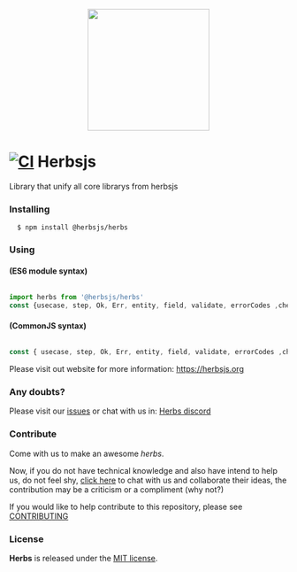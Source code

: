  <p align="center"><img src="https://raw.githubusercontent.com/herbsjs/herbs/main/docs/logo.png" height="220"></p>

# [![CI](https://github.com/herbsjs/herbs/actions/workflows/ci.yml/badge.svg)](https://github.com/herbsjs/herbs/actions/workflows/ci.yml) Herbsjs

Library that unify all core librarys from herbsjs

### Installing
```
  $ npm install @herbsjs/herbs
```

### Using


#### (ES6 module syntax)

``` javascript

import herbs from '@herbsjs/herbs'
const {usecase, step, Ok, Err, entity, field, validate, errorCodes ,checker} = herbs

```

#### (CommonJS syntax)

``` javascript

const { usecase, step, Ok, Err, entity, field, validate, errorCodes ,checker } = require('@herbsjs/herbs')

```

Please visit out website for more information: https://herbsjs.org


### Any doubts?

Please visit our [issues](https://github.com/herbsjs/herbs/issues/new/choose) or chat with us in: [Herbs discord](https://discord.gg/e3cQ66KDv5)


### Contribute

Come with us to make an awesome *herbs*.

Now, if you do not have technical knowledge and also have intend to help us, do not feel shy, [click here](https://discord.gg/e3cQ66KDv5) to chat with us and collaborate their ideas, the contribution may be a criticism or a compliment (why not?)

If you would like to help contribute to this repository, please see [CONTRIBUTING](https://github.com/herbsjs/herbs/blob/main/.github/CONTRIBUTING.md)


### License

**Herbs** is released under the
[MIT license](https://github.com/herbsjs/herbs/blob/main/LICENSE.md).
